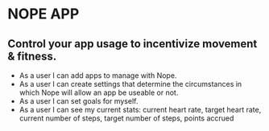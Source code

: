 # NOPE APP

## Control your app usage to incentivize movement & fitness.

- As a user I can add apps to manage with Nope.
- As a user I can create settings that determine the circumstances in which Nope will allow an app be useable or not.
- As a user I can set goals for myself.
- As a user I can see my current stats:
  current heart rate,
  target heart rate,
  current number of steps,
  target number of steps,
  points accrued

